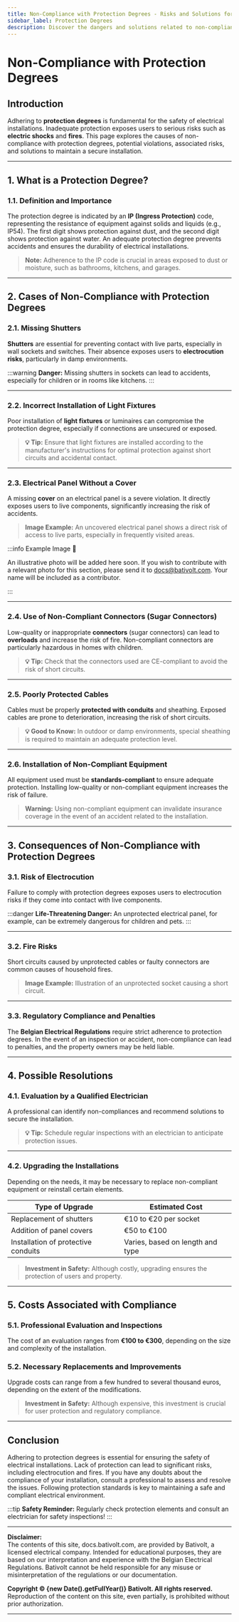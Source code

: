 ```yaml
---
title: Non-Compliance with Protection Degrees - Risks and Solutions for Maximum Safety
sidebar_label: Protection Degrees
description: Discover the dangers and solutions related to non-compliance with protection degrees in electrical installations, including practical tips, upgrade costs, and compliance implications.
---
```


# Non-Compliance with Protection Degrees

## Introduction

Adhering to **protection degrees** is fundamental for the safety of electrical installations. Inadequate protection exposes users to serious risks such as **electric shocks** and **fires**. This page explores the causes of non-compliance with protection degrees, potential violations, associated risks, and solutions to maintain a secure installation.

---

## 1. What is a Protection Degree?

### 1.1. Definition and Importance

The protection degree is indicated by an **IP (Ingress Protection)** code, representing the resistance of equipment against solids and liquids (e.g., IP54). The first digit shows protection against dust, and the second digit shows protection against water. An adequate protection degree prevents accidents and ensures the durability of electrical installations.

> **Note:** Adherence to the IP code is crucial in areas exposed to dust or moisture, such as bathrooms, kitchens, and garages.

---

## 2. Cases of Non-Compliance with Protection Degrees

### 2.1. Missing Shutters

**Shutters** are essential for preventing contact with live parts, especially in wall sockets and switches. Their absence exposes users to **electrocution risks**, particularly in damp environments.

:::warning
**Danger:** Missing shutters in sockets can lead to accidents, especially for children or in rooms like kitchens.
:::

---

### 2.2. Incorrect Installation of Light Fixtures

Poor installation of **light fixtures** or luminaires can compromise the protection degree, especially if connections are unsecured or exposed.

> **💡 Tip:** Ensure that light fixtures are installed according to the manufacturer's instructions for optimal protection against short circuits and accidental contact.

---

### 2.3. Electrical Panel Without a Cover

A missing **cover** on an electrical panel is a severe violation. It directly exposes users to live components, significantly increasing the risk of accidents.

> **Image Example:** An uncovered electrical panel shows a direct risk of access to live parts, especially in frequently visited areas.

:::info Example Image 📸

An illustrative photo will be added here soon. If you wish to contribute with a relevant photo for this section, please send it to [docs@bativolt.com](mailto:docs@bativolt.com). Your name will be included as a contributor.

:::

---

### 2.4. Use of Non-Compliant Connectors (Sugar Connectors)

Low-quality or inappropriate **connectors** (sugar connectors) can lead to **overloads** and increase the risk of fire. Non-compliant connectors are particularly hazardous in homes with children.

> **💡 Tip:** Check that the connectors used are CE-compliant to avoid the risk of short circuits.

---

### 2.5. Poorly Protected Cables

Cables must be properly **protected with conduits** and sheathing. Exposed cables are prone to deterioration, increasing the risk of short circuits.

> **💡 Good to Know:** In outdoor or damp environments, special sheathing is required to maintain an adequate protection level.

---

### 2.6. Installation of Non-Compliant Equipment

All equipment used must be **standards-compliant** to ensure adequate protection. Installing low-quality or non-compliant equipment increases the risk of failure.

> **Warning:** Using non-compliant equipment can invalidate insurance coverage in the event of an accident related to the installation.

---

## 3. Consequences of Non-Compliance with Protection Degrees

### 3.1. Risk of Electrocution

Failure to comply with protection degrees exposes users to electrocution risks if they come into contact with live components.

:::danger
**Life-Threatening Danger:** An unprotected electrical panel, for example, can be extremely dangerous for children and pets.
:::

---
### 3.2. Fire Risks

Short circuits caused by unprotected cables or faulty connectors are common causes of household fires.

> **Image Example:** Illustration of an unprotected socket causing a short circuit.

---

### 3.3. Regulatory Compliance and Penalties

The **Belgian Electrical Regulations** require strict adherence to protection degrees. In the event of an inspection or accident, non-compliance can lead to penalties, and the property owners may be held liable.

---

## 4. Possible Resolutions

### 4.1. Evaluation by a Qualified Electrician

A professional can identify non-compliances and recommend solutions to secure the installation.

> **💡 Tip:** Schedule regular inspections with an electrician to anticipate protection issues.

---

### 4.2. Upgrading the Installations

Depending on the needs, it may be necessary to replace non-compliant equipment or reinstall certain elements.

| **Type of Upgrade**                     | **Estimated Cost**  |
|-----------------------------------------|---------------------|
| Replacement of shutters                 | €10 to €20 per socket |
| Addition of panel covers                | €50 to €100         |
| Installation of protective conduits     | Varies, based on length and type |

> **Investment in Safety:** Although costly, upgrading ensures the protection of users and property.

---

## 5. Costs Associated with Compliance

### 5.1. Professional Evaluation and Inspections

The cost of an evaluation ranges from **€100 to €300**, depending on the size and complexity of the installation.

### 5.2. Necessary Replacements and Improvements

Upgrade costs can range from a few hundred to several thousand euros, depending on the extent of the modifications.

> **Investment in Safety:** Although expensive, this investment is crucial for user protection and regulatory compliance.

---

## Conclusion

Adhering to protection degrees is essential for ensuring the safety of electrical installations. Lack of protection can lead to significant risks, including electrocution and fires. If you have any doubts about the compliance of your installation, consult a professional to assess and resolve the issues. Following protection standards is key to maintaining a safe and compliant electrical environment.

:::tip
**Safety Reminder:** Regularly check protection elements and consult an electrician for safety inspections!
:::

---

**Disclaimer:**  
The contents of this site, docs.bativolt.com, are provided by Bativolt, a licensed electrical company. Intended for educational purposes, they are based on our interpretation and experience with the Belgian Electrical Regulations. Bativolt cannot be held responsible for any misuse or misinterpretation of the regulations or our documentation.

**Copyright © {new Date().getFullYear()} Bativolt. All rights reserved.**  
Reproduction of the content on this site, even partially, is prohibited without prior authorization.

---